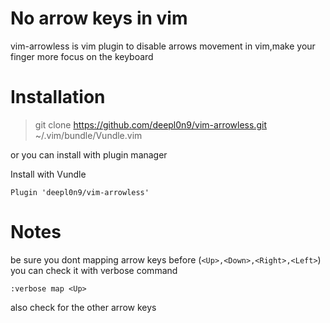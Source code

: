 # No arrow keys in vim
 
vim-arrowless is vim plugin to disable arrows movement in vim,make your finger more focus on the keyboard

# Installation

> git clone https://github.com/deepl0n9/vim-arrowless.git ~/.vim/bundle/Vundle.vim

or you can install with plugin manager



Install with Vundle

```vim
Plugin 'deepl0n9/vim-arrowless'
``` 

# Notes

be sure you dont mapping arrow keys before (`<Up>,<Down>,<Right>,<Left>`)
you can check it with verbose command

```vim
:verbose map <Up>
```
also check for the other arrow keys
